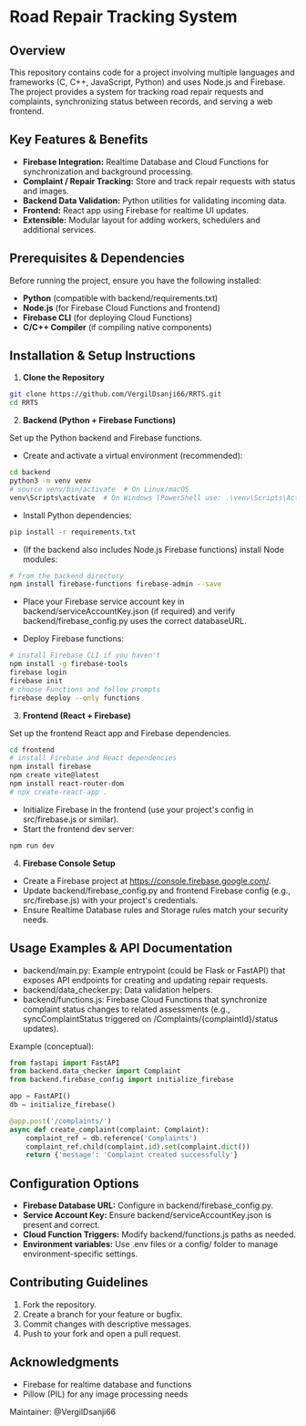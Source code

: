 # Road Repair Tracking System

## Overview

This repository contains code for a project involving multiple languages and frameworks (C, C++, JavaScript, Python) and uses Node.js and Firebase. The project provides a system for tracking road repair requests and complaints, synchronizing status between records, and serving a web frontend.

## Key Features & Benefits

* **Firebase Integration:** Realtime Database and Cloud Functions for synchronization and background processing.
* **Complaint / Repair Tracking:** Store and track repair requests with status and images.
* **Backend Data Validation:** Python utilities for validating incoming data.
* **Frontend:** React app using Firebase for realtime UI updates.
* **Extensible:** Modular layout for adding workers, schedulers and additional services.

## Prerequisites & Dependencies

Before running the project, ensure you have the following installed:

* **Python** (compatible with backend/requirements.txt)
* **Node.js** (for Firebase Cloud Functions and frontend)
* **Firebase CLI** (for deploying Cloud Functions)
* **C/C++ Compiler** (if compiling native components)

## Installation & Setup Instructions

1. **Clone the Repository**

```bash
git clone https://github.com/VergilDsanji66/RRTS.git
cd RRTS
```

2. **Backend (Python + Firebase Functions)**
 
Set up the Python backend and Firebase functions.

- Create and activate a virtual environment (recommended):

```bash
cd backend
python3 -m venv venv
# source venv/bin/activate  # On Linux/macOS
venv\Scripts\activate  # On Windows (PowerShell use: .\venv\Scripts\Activate.ps1)
```

- Install Python dependencies:

```bash
pip install -r requirements.txt
```

- (If the backend also includes Node.js Firebase functions) install Node modules:

```bash
# from the backend directory
npm install firebase-functions firebase-admin --save
```

- Place your Firebase service account key in backend/serviceAccountKey.json (if required) and verify backend/firebase_config.py uses the correct databaseURL.

- Deploy Firebase functions:

```bash
# install Firebase CLI if you haven't
npm install -g firebase-tools
firebase login
firebase init
# choose Functions and follow prompts
firebase deploy --only functions
```

3. **Frontend (React + Firebase)**

Set up the frontend React app and Firebase dependencies.

```bash
cd frontend
# install Firebase and React dependencies
npm install firebase 
npm create vite@latest
npm install react-router-dom
# npx create-react-app .
```

- Initialize Firebase in the frontend (use your project's config in src/firebase.js or similar).
- Start the frontend dev server:

```bash
npm run dev
```

4. **Firebase Console Setup**

* Create a Firebase project at https://console.firebase.google.com/.
* Update backend/firebase_config.py and frontend Firebase config (e.g., src/firebase.js) with your project's credentials.
* Ensure Realtime Database rules and Storage rules match your security needs.

## Usage Examples & API Documentation

- backend/main.py: Example entrypoint (could be Flask or FastAPI) that exposes API endpoints for creating and updating repair requests.
- backend/data_checker.py: Data validation helpers.
- backend/functions.js: Firebase Cloud Functions that synchronize complaint status changes to related assessments (e.g., syncComplaintStatus triggered on /Complaints/{complaintId}/status updates).

Example (conceptual):

```python
from fastapi import FastAPI
from backend.data_checker import Complaint
from backend.firebase_config import initialize_firebase

app = FastAPI()
db = initialize_firebase()

@app.post('/complaints/')
async def create_complaint(complaint: Complaint):
    complaint_ref = db.reference('Complaints')
    complaint_ref.child(complaint.id).set(complaint.dict())
    return {'message': 'Complaint created successfully'}
```

## Configuration Options

* **Firebase Database URL:** Configure in backend/firebase_config.py.
* **Service Account Key:** Ensure backend/serviceAccountKey.json is present and correct.
* **Cloud Function Triggers:** Modify backend/functions.js paths as needed.
* **Environment variables:** Use .env files or a config/ folder to manage environment-specific settings.

## Contributing Guidelines

1. Fork the repository.
2. Create a branch for your feature or bugfix.
3. Commit changes with descriptive messages.
4. Push to your fork and open a pull request.


## Acknowledgments

* Firebase for realtime database and functions
* Pillow (PIL) for any image processing needs

Maintainer: @VergilDsanji66